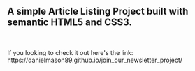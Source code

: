 ## A simple Article Listing Project built with semantic HTML5 and CSS3.
<br/>
<p>If you looking to check it out here's the link: https://danielmason89.github.io/join_our_newsletter_project/</p>
